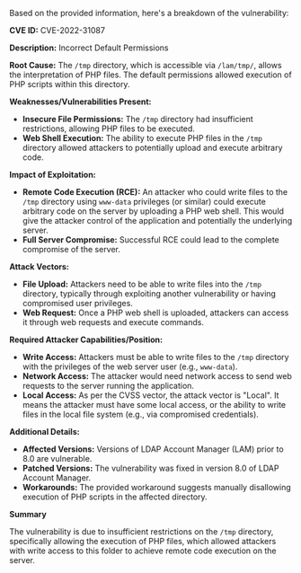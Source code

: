 Based on the provided information, here's a breakdown of the vulnerability:

**CVE ID:** CVE-2022-31087

**Description:** Incorrect Default Permissions

**Root Cause:**
The `/tmp` directory, which is accessible via `/lam/tmp/`, allows the interpretation of PHP files.  The default permissions allowed execution of PHP scripts within this directory.

**Weaknesses/Vulnerabilities Present:**
*   **Insecure File Permissions:** The `/tmp` directory had insufficient restrictions, allowing PHP files to be executed.
*   **Web Shell Execution:** The ability to execute PHP files in the `/tmp` directory allowed attackers to potentially upload and execute arbitrary code.

**Impact of Exploitation:**
*   **Remote Code Execution (RCE):** An attacker who could write files to the `/tmp` directory using `www-data` privileges (or similar) could execute arbitrary code on the server by uploading a PHP web shell. This would give the attacker control of the application and potentially the underlying server.
*   **Full Server Compromise:** Successful RCE could lead to the complete compromise of the server.

**Attack Vectors:**
*   **File Upload:** Attackers need to be able to write files into the `/tmp` directory, typically through exploiting another vulnerability or having compromised user privileges.
*   **Web Request:** Once a PHP web shell is uploaded, attackers can access it through web requests and execute commands.

**Required Attacker Capabilities/Position:**
*   **Write Access:** Attackers must be able to write files to the `/tmp` directory with the privileges of the web server user (e.g., `www-data`).
*   **Network Access:** The attacker would need network access to send web requests to the server running the application.
*   **Local Access:** As per the CVSS vector, the attack vector is "Local". It means the attacker must have some local access, or the ability to write files in the local file system (e.g., via compromised credentials).

**Additional Details:**

*   **Affected Versions:** Versions of LDAP Account Manager (LAM) prior to 8.0 are vulnerable.
*   **Patched Versions:** The vulnerability was fixed in version 8.0 of LDAP Account Manager.
*   **Workarounds:** The provided workaround suggests manually disallowing execution of PHP scripts in the affected directory.

**Summary**

The vulnerability is due to insufficient restrictions on the `/tmp` directory, specifically allowing the execution of PHP files, which allowed attackers with write access to this folder to achieve remote code execution on the server.